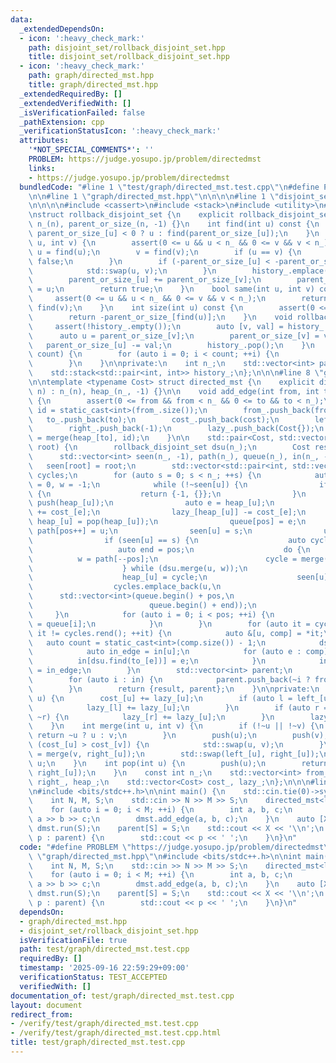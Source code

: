 ```yaml
---
data:
  _extendedDependsOn:
  - icon: ':heavy_check_mark:'
    path: disjoint_set/rollback_disjoint_set.hpp
    title: disjoint_set/rollback_disjoint_set.hpp
  - icon: ':heavy_check_mark:'
    path: graph/directed_mst.hpp
    title: graph/directed_mst.hpp
  _extendedRequiredBy: []
  _extendedVerifiedWith: []
  _isVerificationFailed: false
  _pathExtension: cpp
  _verificationStatusIcon: ':heavy_check_mark:'
  attributes:
    '*NOT_SPECIAL_COMMENTS*': ''
    PROBLEM: https://judge.yosupo.jp/problem/directedmst
    links:
    - https://judge.yosupo.jp/problem/directedmst
  bundledCode: "#line 1 \"test/graph/directed_mst.test.cpp\"\n#define PROBLEM \"https://judge.yosupo.jp/problem/directedmst\"\
    \n\n#line 1 \"graph/directed_mst.hpp\"\n\n\n\n#line 1 \"disjoint_set/rollback_disjoint_set.hpp\"\
    \n\n\n\n#include <cassert>\n#include <stack>\n#include <utility>\n#include <vector>\n\
    \nstruct rollback_disjoint_set {\n    explicit rollback_disjoint_set(int n) :\
    \ n_(n), parent_or_size_(n, -1) {}\n    int find(int u) const {\n        return\
    \ parent_or_size_[u] < 0 ? u : find(parent_or_size_[u]);\n    }\n    bool merge(int\
    \ u, int v) {\n        assert(0 <= u && u < n_ && 0 <= v && v < n_);\n       \
    \ u = find(u);\n        v = find(v);\n        if (u == v) {\n            return\
    \ false;\n        }\n        if (-parent_or_size_[u] < -parent_or_size_[v]) {\n\
    \            std::swap(u, v);\n        }\n        history_.emplace(v, parent_or_size_[v]);\n\
    \        parent_or_size_[u] += parent_or_size_[v];\n        parent_or_size_[v]\
    \ = u;\n        return true;\n    }\n    bool same(int u, int v) const {\n   \
    \     assert(0 <= u && u < n_ && 0 <= v && v < n_);\n        return find(u) ==\
    \ find(v);\n    }\n    int size(int u) const {\n        assert(0 <= u && u < n_);\n\
    \        return -parent_or_size_[find(u)];\n    }\n    void rollback() {\n   \
    \     assert(!history_.empty());\n        auto [v, val] = history_.top();\n  \
    \      auto u = parent_or_size_[v];\n        parent_or_size_[v] = val;\n     \
    \   parent_or_size_[u] -= val;\n        history_.pop();\n    }\n    void rollback(int\
    \ count) {\n        for (auto i = 0; i < count; ++i) {\n            rollback();\n\
    \        }\n    }\n\nprivate:\n    int n_;\n    std::vector<int> parent_or_size_;\n\
    \    std::stack<std::pair<int, int>> history_;\n};\n\n\n#line 8 \"graph/directed_mst.hpp\"\
    \n\ntemplate <typename Cost> struct directed_mst {\n    explicit directed_mst(int\
    \ n) : n_(n), heap_(n_, -1) {}\n\n    void add_edge(int from, int to, Cost cost)\
    \ {\n        assert(0 <= from && from < n_ && 0 <= to && to < n_);\n        auto\
    \ id = static_cast<int>(from_.size());\n        from_.push_back(from);\n     \
    \   to_.push_back(to);\n        cost_.push_back(cost);\n        left_.push_back(-1);\n\
    \        right_.push_back(-1);\n        lazy_.push_back(Cost{});\n        heap_[to]\
    \ = merge(heap_[to], id);\n    }\n\n    std::pair<Cost, std::vector<int>> run(int\
    \ root) {\n        rollback_disjoint_set dsu(n_);\n        Cost result{};\n  \
    \      std::vector<int> seen(n_, -1), path(n_), queue(n_), in(n_, -1);\n     \
    \   seen[root] = root;\n        std::vector<std::pair<int, std::vector<int>>>\
    \ cycles;\n        for (auto s = 0; s < n_; ++s) {\n            auto u = s, pos\
    \ = 0, w = -1;\n            while (!~seen[u]) {\n                if (!~heap_[u])\
    \ {\n                    return {-1, {}};\n                }\n               \
    \ push(heap_[u]);\n                auto e = heap_[u];\n                result\
    \ += cost_[e];\n                lazy_[heap_[u]] -= cost_[e];\n               \
    \ heap_[u] = pop(heap_[u]);\n                queue[pos] = e;\n               \
    \ path[pos++] = u;\n                seen[u] = s;\n                u = dsu.find(from_[e]);\n\
    \                if (seen[u] == s) {\n                    auto cycle = -1;\n \
    \                   auto end = pos;\n                    do {\n              \
    \          w = path[--pos];\n                        cycle = merge(cycle, heap_[w]);\n\
    \                    } while (dsu.merge(u, w));\n                    u = dsu.find(u);\n\
    \                    heap_[u] = cycle;\n                    seen[u] = -1;\n  \
    \                  cycles.emplace_back(u,\n                                  \
    \      std::vector<int>(queue.begin() + pos,\n                               \
    \                          queue.begin() + end));\n                }\n       \
    \     }\n            for (auto i = 0; i < pos; ++i) {\n                in[dsu.find(to_[queue[i]])]\
    \ = queue[i];\n            }\n        }\n        for (auto it = cycles.rbegin();\
    \ it != cycles.rend(); ++it) {\n            auto &[u, comp] = *it;\n         \
    \   auto count = static_cast<int>(comp.size()) - 1;\n            dsu.rollback(count);\n\
    \            auto in_edge = in[u];\n            for (auto e : comp) {\n      \
    \          in[dsu.find(to_[e])] = e;\n            }\n            in[dsu.find(to_[in_edge])]\
    \ = in_edge;\n        }\n        std::vector<int> parent;\n        parent.reserve(n_);\n\
    \        for (auto i : in) {\n            parent.push_back(~i ? from_[i] : -1);\n\
    \        }\n        return {result, parent};\n    }\n\nprivate:\n    void push(int\
    \ u) {\n        cost_[u] += lazy_[u];\n        if (auto l = left_[u]; ~l) {\n\
    \            lazy_[l] += lazy_[u];\n        }\n        if (auto r = right_[u];\
    \ ~r) {\n            lazy_[r] += lazy_[u];\n        }\n        lazy_[u] = 0;\n\
    \    }\n    int merge(int u, int v) {\n        if (!~u || !~v) {\n           \
    \ return ~u ? u : v;\n        }\n        push(u);\n        push(v);\n        if\
    \ (cost_[u] > cost_[v]) {\n            std::swap(u, v);\n        }\n        right_[u]\
    \ = merge(v, right_[u]);\n        std::swap(left_[u], right_[u]);\n        return\
    \ u;\n    }\n    int pop(int u) {\n        push(u);\n        return merge(left_[u],\
    \ right_[u]);\n    }\n    const int n_;\n    std::vector<int> from_, to_, left_,\
    \ right_, heap_;\n    std::vector<Cost> cost_, lazy_;\n};\n\n\n#line 4 \"test/graph/directed_mst.test.cpp\"\
    \n#include <bits/stdc++.h>\n\nint main() {\n    std::cin.tie(0)->sync_with_stdio(0);\n\
    \    int N, M, S;\n    std::cin >> N >> M >> S;\n    directed_mst<long long> dmst(N);\n\
    \    for (auto i = 0; i < M; ++i) {\n        int a, b, c;\n        std::cin >>\
    \ a >> b >> c;\n        dmst.add_edge(a, b, c);\n    }\n    auto [X, parent] =\
    \ dmst.run(S);\n    parent[S] = S;\n    std::cout << X << '\\n';\n    for (auto\
    \ p : parent) {\n        std::cout << p << ' ';\n    }\n}\n"
  code: "#define PROBLEM \"https://judge.yosupo.jp/problem/directedmst\"\n\n#include\
    \ \"graph/directed_mst.hpp\"\n#include <bits/stdc++.h>\n\nint main() {\n    std::cin.tie(0)->sync_with_stdio(0);\n\
    \    int N, M, S;\n    std::cin >> N >> M >> S;\n    directed_mst<long long> dmst(N);\n\
    \    for (auto i = 0; i < M; ++i) {\n        int a, b, c;\n        std::cin >>\
    \ a >> b >> c;\n        dmst.add_edge(a, b, c);\n    }\n    auto [X, parent] =\
    \ dmst.run(S);\n    parent[S] = S;\n    std::cout << X << '\\n';\n    for (auto\
    \ p : parent) {\n        std::cout << p << ' ';\n    }\n}\n"
  dependsOn:
  - graph/directed_mst.hpp
  - disjoint_set/rollback_disjoint_set.hpp
  isVerificationFile: true
  path: test/graph/directed_mst.test.cpp
  requiredBy: []
  timestamp: '2025-09-16 22:59:29+09:00'
  verificationStatus: TEST_ACCEPTED
  verifiedWith: []
documentation_of: test/graph/directed_mst.test.cpp
layout: document
redirect_from:
- /verify/test/graph/directed_mst.test.cpp
- /verify/test/graph/directed_mst.test.cpp.html
title: test/graph/directed_mst.test.cpp
---
```

